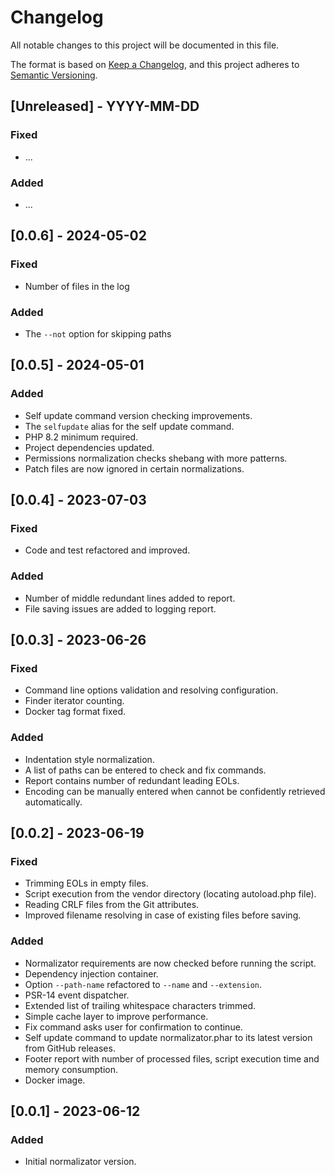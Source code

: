 # Changelog

All notable changes to this project will be documented in this file.

The format is based on [Keep a Changelog](https://keepachangelog.com/en/1.1.0/),
and this project adheres to [Semantic Versioning](https://semver.org/spec/v2.0.0.html).

## [Unreleased] - YYYY-MM-DD

### Fixed

- ...

### Added

- ...

## [0.0.6] - 2024-05-02

### Fixed

- Number of files in the log

### Added

- The `--not` option for skipping paths

## [0.0.5] - 2024-05-01

### Added

- Self update command version checking improvements.
- The `selfupdate` alias for the self update command.
- PHP 8.2 minimum required.
- Project dependencies updated.
- Permissions normalization checks shebang with more patterns.
- Patch files are now ignored in certain normalizations.

## [0.0.4] - 2023-07-03

### Fixed

- Code and test refactored and improved.

### Added

- Number of middle redundant lines added to report.
- File saving issues are added to logging report.

## [0.0.3] - 2023-06-26

### Fixed

- Command line options validation and resolving configuration.
- Finder iterator counting.
- Docker tag format fixed.

### Added

- Indentation style normalization.
- A list of paths can be entered to check and fix commands.
- Report contains number of redundant leading EOLs.
- Encoding can be manually entered when cannot be confidently retrieved
  automatically.

## [0.0.2] - 2023-06-19

### Fixed

- Trimming EOLs in empty files.
- Script execution from the vendor directory (locating autoload.php file).
- Reading CRLF files from the Git attributes.
- Improved filename resolving in case of existing files before saving.

### Added

- Normalizator requirements are now checked before running the script.
- Dependency injection container.
- Option `--path-name` refactored to `--name` and `--extension`.
- PSR-14 event dispatcher.
- Extended list of trailing whitespace characters trimmed.
- Simple cache layer to improve performance.
- Fix command asks user for confirmation to continue.
- Self update command to update normalizator.phar to its latest version from
  GitHub releases.
- Footer report with number of processed files, script execution time and memory
  consumption.
- Docker image.

## [0.0.1] - 2023-06-12

### Added

- Initial normalizator version.
